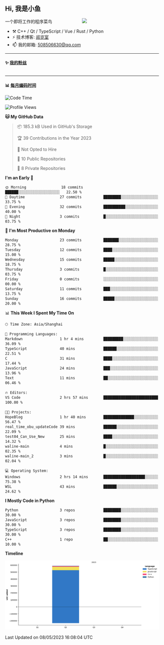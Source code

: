 <!--
**小鱼/小鱼** is a ✨ _special_ ✨ repository because its `README.md` (this file) appears on your GitHub profile.

Here are some ideas to get you started:

- 🔭 I’m currently working on ...
- 🌱 I’m currently learning ...
- 👯 I’m looking to collaborate on ...
- 🤔 I’m looking for help with ...
- 💬 Ask me about ...
- 📫 How to reach me: ...
- 😄 Pronouns: ...
- ⚡ Fun fact: ...
-->

## Hi, 我是小鱼

[<img align="right" width="50%" src="https://github-readme-stats-ouuan.vercel.app/api?username=XiaoYuer2022&show_icons=true">](https://metrics.lecoq.io/xlz122#gh-light-mode-only)

一个即将工作的程序菜鸟

-   :hammer_and_pick: C++ / Qt / TypeScript / Vue / Rust / Python
-   ⚡ 技术博客: [阅览室](https://haoxx.netlify.app/)
-   📫 我的邮箱: 508506630@qq.com

---

#### :sparkles: [我的粉丝](https://github.com/XiaoYuer2022?tab=followers)

<!--START_SECTION:followers-->
<table>
  </tr>
</table>
<!--END_SECTION:followers-->

---

#### :bar_chart: [每月编码时间](https://github.com/muety/wakapi)

<!--START_SECTION:waka-->
![Code Time](http://img.shields.io/badge/Code%20Time-9%20hrs%2032%20mins-blue)

![Profile Views](http://img.shields.io/badge/Profile%20Views-270-blue)

**🐱 My GitHub Data** 

> 📦 185.3 kB Used in GitHub's Storage 
 > 
> 🏆 39 Contributions in the Year 2023
 > 
> 🚫 Not Opted to Hire
 > 
> 📜 10 Public Repositories 
 > 
> 🔑 8 Private Repositories 
 > 
**I'm an Early 🐤** 

```text
🌞 Morning                18 commits          ██████░░░░░░░░░░░░░░░░░░░   22.50 % 
🌆 Daytime                27 commits          ████████░░░░░░░░░░░░░░░░░   33.75 % 
🌃 Evening                32 commits          ██████████░░░░░░░░░░░░░░░   40.00 % 
🌙 Night                  3 commits           █░░░░░░░░░░░░░░░░░░░░░░░░   03.75 % 
```
📅 **I'm Most Productive on Monday** 

```text
Monday                   23 commits          ███████░░░░░░░░░░░░░░░░░░   28.75 % 
Tuesday                  12 commits          ████░░░░░░░░░░░░░░░░░░░░░   15.00 % 
Wednesday                15 commits          █████░░░░░░░░░░░░░░░░░░░░   18.75 % 
Thursday                 3 commits           █░░░░░░░░░░░░░░░░░░░░░░░░   03.75 % 
Friday                   0 commits           ░░░░░░░░░░░░░░░░░░░░░░░░░   00.00 % 
Saturday                 11 commits          ███░░░░░░░░░░░░░░░░░░░░░░   13.75 % 
Sunday                   16 commits          █████░░░░░░░░░░░░░░░░░░░░   20.00 % 
```


📊 **This Week I Spent My Time On** 

```text
🕑︎ Time Zone: Asia/Shanghai

💬 Programming Languages: 
Markdown                 1 hr 4 mins         █████████░░░░░░░░░░░░░░░░   36.09 % 
TypeScript               40 mins             ██████░░░░░░░░░░░░░░░░░░░   22.51 % 
C                        31 mins             ████░░░░░░░░░░░░░░░░░░░░░   17.44 % 
JavaScript               24 mins             ███░░░░░░░░░░░░░░░░░░░░░░   13.96 % 
Text                     11 mins             ██░░░░░░░░░░░░░░░░░░░░░░░   06.46 % 

🔥 Editors: 
VS Code                  2 hrs 57 mins       █████████████████████████   100.00 % 

🐱‍💻 Projects: 
HopeBlog                 1 hr 40 mins        ██████████████░░░░░░░░░░░   56.47 % 
real_time_obu_updateCode 39 mins             ██████░░░░░░░░░░░░░░░░░░░   22.09 % 
test04_Can_Use_New       25 mins             ████░░░░░░░░░░░░░░░░░░░░░   14.32 % 
waline-main              4 mins              █░░░░░░░░░░░░░░░░░░░░░░░░   02.35 % 
waline-main_2            3 mins              █░░░░░░░░░░░░░░░░░░░░░░░░   02.04 % 

💻 Operating System: 
Windows                  2 hrs 14 mins       ███████████████████░░░░░░   75.38 % 
WSL                      43 mins             ██████░░░░░░░░░░░░░░░░░░░   24.62 % 
```

**I Mostly Code in Python** 

```text
Python                   3 repos             ████████░░░░░░░░░░░░░░░░░   30.00 % 
JavaScript               3 repos             ████████░░░░░░░░░░░░░░░░░   30.00 % 
TypeScript               3 repos             ████████░░░░░░░░░░░░░░░░░   30.00 % 
C++                      1 repo              ██░░░░░░░░░░░░░░░░░░░░░░░   10.00 % 
```



**Timeline**

![Lines of Code chart](https://raw.githubusercontent.com/XiaoYuer2022/XiaoYuer2022/main/assets/bar_graph.png)


 Last Updated on 08/05/2023 16:08:04 UTC
<!--END_SECTION:waka-->

